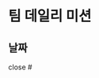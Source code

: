 <!-- 타이틀 📝 docs: 단위기간 1 - 2주차 월요일 -->
# 팀 데일리 미션
## 날짜
<!-- 단위기간 1 -->

<!-- 24년 3월 8일 -->

close #
